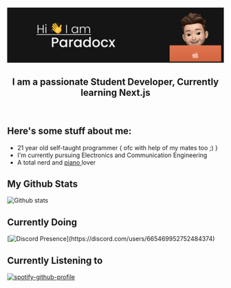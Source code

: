 ![header](./assets/header2.png)

<div align="center">
  <h2>I am a passionate Student Developer, Currently learning Next.js</h2> 
</div>
<br>

## Here's some stuff about me:
<ul style="list-style-type:disc;">
  <li> 21 year old self-taught programmer { ofc with help of my mates too ;) }</li>
  <li>I'm currently pursuing Electronics and Communication Engineering </li>
  <li>A total nerd and <u> piano </u> lover </li>
 </ul>
 
 
 ## My Github Stats
 ![Github stats](https://github-readme-stats.vercel.app/api?username=para-docx)
 
 ## Currently Doing
 [![Discord Presence](https://lanyard.cnrad.dev/api/665469952752484374?idleMessage=Probably%20working%20irl...)](https://discord.com/users/665469952752484374)
   
## Currently Listening to
[![spotify-github-profile](https://spotify-github-profile.vercel.app/api/view?uid=31zanlx2rmfti6y4fdzxyyt6mcp4&cover_image=true&theme=natemoo-re&bar_color=53b14f&bar_color_cover=true)](https://spotify-github-profile.vercel.app/api/view?uid=31zanlx2rmfti6y4fdzxyyt6mcp4&redirect=true)
